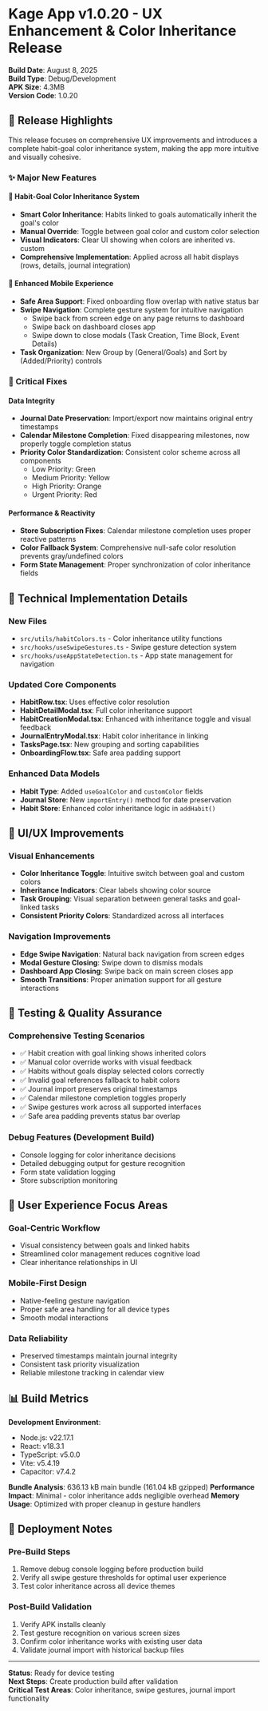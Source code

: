 # Kage App v1.0.20 - UX Enhancement & Color Inheritance Release

**Build Date**: August 8, 2025  
**Build Type**: Debug/Development  
**APK Size**: 4.3MB  
**Version Code**: 1.0.20

## 🎯 Release Highlights

This release focuses on comprehensive UX improvements and introduces a complete habit-goal color inheritance system, making the app more intuitive and visually cohesive.

### ✨ Major New Features

#### 🎨 Habit-Goal Color Inheritance System
- **Smart Color Inheritance**: Habits linked to goals automatically inherit the goal's color
- **Manual Override**: Toggle between goal color and custom color selection
- **Visual Indicators**: Clear UI showing when colors are inherited vs. custom
- **Comprehensive Implementation**: Applied across all habit displays (rows, details, journal integration)

#### 📱 Enhanced Mobile Experience
- **Safe Area Support**: Fixed onboarding flow overlap with native status bar
- **Swipe Navigation**: Complete gesture system for intuitive navigation
  - Swipe back from screen edge on any page returns to dashboard
  - Swipe back on dashboard closes app
  - Swipe down to close modals (Task Creation, Time Block, Event Details)
- **Task Organization**: New Group by (General/Goals) and Sort by (Added/Priority) controls

### 🐛 Critical Fixes

#### Data Integrity
- **Journal Date Preservation**: Import/export now maintains original entry timestamps
- **Calendar Milestone Completion**: Fixed disappearing milestones, now properly toggle completion status
- **Priority Color Standardization**: Consistent color scheme across all components
  - Low Priority: Green
  - Medium Priority: Yellow  
  - High Priority: Orange
  - Urgent Priority: Red

#### Performance & Reactivity
- **Store Subscription Fixes**: Calendar milestone completion uses proper reactive patterns
- **Color Fallback System**: Comprehensive null-safe color resolution prevents gray/undefined colors
- **Form State Management**: Proper synchronization of color inheritance fields

## 🔧 Technical Implementation Details

### New Files
- `src/utils/habitColors.ts` - Color inheritance utility functions
- `src/hooks/useSwipeGestures.ts` - Swipe gesture detection system
- `src/hooks/useAppStateDetection.ts` - App state management for navigation

### Updated Core Components
- **HabitRow.tsx**: Uses effective color resolution
- **HabitDetailModal.tsx**: Full color inheritance support
- **HabitCreationModal.tsx**: Enhanced with inheritance toggle and visual feedback
- **JournalEntryModal.tsx**: Habit color inheritance in linking
- **TasksPage.tsx**: New grouping and sorting capabilities
- **OnboardingFlow.tsx**: Safe area padding support

### Enhanced Data Models
- **Habit Type**: Added `useGoalColor` and `customColor` fields
- **Journal Store**: New `importEntry()` method for date preservation
- **Habit Store**: Enhanced color inheritance logic in `addHabit()`

## 🎨 UI/UX Improvements

### Visual Enhancements
- **Color Inheritance Toggle**: Intuitive switch between goal and custom colors
- **Inheritance Indicators**: Clear labels showing color source
- **Task Grouping**: Visual separation between general tasks and goal-linked tasks
- **Consistent Priority Colors**: Standardized across all interfaces

### Navigation Improvements
- **Edge Swipe Navigation**: Natural back navigation from screen edges
- **Modal Gesture Closing**: Swipe down to dismiss modals
- **Dashboard App Closing**: Swipe back on main screen closes app
- **Smooth Transitions**: Proper animation support for all gesture interactions

## 🧪 Testing & Quality Assurance

### Comprehensive Testing Scenarios
- ✅ Habit creation with goal linking shows inherited colors
- ✅ Manual color override works with visual feedback
- ✅ Habits without goals display selected colors correctly
- ✅ Invalid goal references fallback to habit colors
- ✅ Journal import preserves original timestamps
- ✅ Calendar milestone completion toggles properly
- ✅ Swipe gestures work across all supported interfaces
- ✅ Safe area padding prevents status bar overlap

### Debug Features (Development Build)
- Console logging for color inheritance decisions
- Detailed debugging output for gesture recognition
- Form state validation logging
- Store subscription monitoring

## 🎯 User Experience Focus Areas

### Goal-Centric Workflow
- Visual consistency between goals and linked habits
- Streamlined color management reduces cognitive load
- Clear inheritance relationships in UI

### Mobile-First Design
- Native-feeling gesture navigation
- Proper safe area handling for all device types
- Smooth modal interactions

### Data Reliability
- Preserved timestamps maintain journal integrity
- Consistent task priority visualization
- Reliable milestone tracking in calendar view

## 📊 Build Metrics

**Development Environment**:
- Node.js: v22.17.1
- React: v18.3.1
- TypeScript: v5.0.0
- Vite: v5.4.19
- Capacitor: v7.4.2

**Bundle Analysis**: 636.13 kB main bundle (161.04 kB gzipped)
**Performance Impact**: Minimal - color inheritance adds negligible overhead
**Memory Usage**: Optimized with proper cleanup in gesture handlers

## 🚀 Deployment Notes

### Pre-Build Steps
1. Remove debug console logging before production build
2. Verify all swipe gesture thresholds for optimal user experience
3. Test color inheritance across all device themes

### Post-Build Validation
1. Verify APK installs cleanly
2. Test gesture recognition on various screen sizes
3. Confirm color inheritance works with existing user data
4. Validate journal import with historical backup files

---

**Status**: Ready for device testing  
**Next Steps**: Create production build after validation  
**Critical Test Areas**: Color inheritance, swipe gestures, journal import functionality